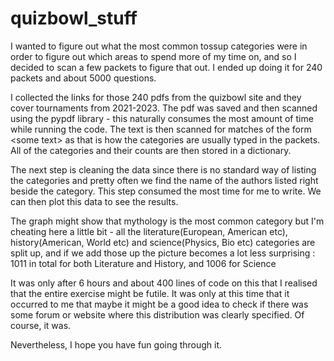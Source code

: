 # quizbowl_stuff

I wanted to figure out what the most common tossup categories were in order to figure out which areas to spend more of my time on, and so I decided to scan a few packets to figure that out. I ended up doing
it for 240 packets and about 5000 questions.

I collected the links for those 240 pdfs from the quizbowl site and they cover tournaments from 2021-2023. The pdf was saved and then scanned using the pypdf library - this naturally consumes the most amount of time while running the code. The text is then scanned
for matches of the form \<some text\> as that is how the categories are usually typed in the packets. All of the categories and their counts are then stored in a dictionary.

The next step is cleaning the data since there is no standard way of listing the categories and pretty often we find the name of the authors listed right beside the category. This step consumed the most time for me to write.
We can then plot this data to see the results.

The graph might show that mythology is the most common category but I'm cheating here a little bit - all the literature(European, American etc), history(American, World etc) and science(Physics, Bio etc) categories are split
up, and if we add those up the picture becomes a lot less surprising : 1011 in total for both Literature and History, and 1006 for Science

It was only after 6 hours and about 400 lines of code on this that I realised that the entire exercise might be futile. It was only at this time that it occurred to me that maybe it might be a good idea to check if there was some forum or website
where this distribution was clearly specified. Of course, it was.

Nevertheless, I hope you have fun going through it.
